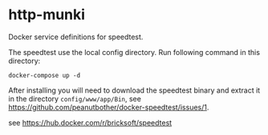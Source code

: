 # http-munki

Docker service definitions for speedtest.

The speedtest use the local config directory. Run following command in this directory: 

```
docker-compose up -d
```

After installing you will need to download the speedtest binary and extract it in the directory `config/www/app/Bin`, see https://github.com/peanutbother/docker-speedtest/issues/1.

see https://hub.docker.com/r/bricksoft/speedtest
